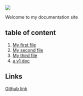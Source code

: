 ![](https://mauricejuliot.github.io/glowing-octo-spork/logos/murakami_dob4.JPG)


Welcome to my documentation site

## table of content

1. [My first file](file1.md)
1. [My second file](file2.md)
1. [My third file](file3.md)
1. [a v1 doc](v1/doc.md)

## Links

[Github link](https://github.com/MauriceJULIOT/glowing-octo-spork/pulse)
